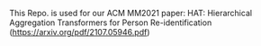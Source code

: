 This Repo. is used for our ACM MM2021 paper: 
HAT: Hierarchical Aggregation Transformers for Person Re-identification
(https://arxiv.org/pdf/2107.05946.pdf)
